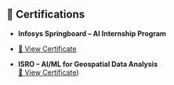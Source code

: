 ## 🏅 Certifications

- **Infosys Springboard – AI Internship Program**
- [📄 View Certificate](https://github.com/SaymaMulla27/Certificates/blob/main/Artificial%20Intelligence%20Internship.pdf)
  
- **ISRO – AI/ML for Geospatial Data Analysis**  
 [📄 View Certificate](https://github.com/SaymaMulla27/Certificates/blob/main/AIMLGeodata%20Analysis%20ISRO.pdf))
